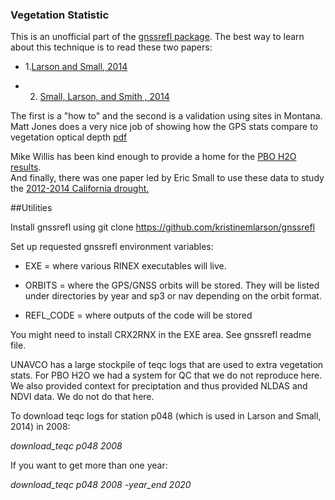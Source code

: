 ### Vegetation Statistic

This is an unofficial part of the [gnssrefl package](README.md). 
The best way to learn about this technique is to read 
these two papers:

* 1.[Larson and Small, 2014](https://www.kristinelarson.net/wp-content/uploads/2015/12/Larson_2014Small.pdf) 

* 2. [Small, Larson, and Smith , 2014](https://www.kristinelarson.net/wp-content/uploads/2015/11/SmallLarsonSmith2014.pdf)

The first is a "how to" and the second is a validation using sites in Montana.
Matt Jones does a very nice job of showing how the GPS stats compare to vegetation optical depth
[pdf](https://www.kristinelarson.net/wp-content/uploads/2015/10/JonesMJ_etal_2013.pdf)

Mike Willis has been kind enough to provide a home for the [PBO H2O results](https://cires1.colorado.edu/portal).  
And finally, there was one paper led by Eric Small to use these data to 
study the [2012-2014 California drought.](https://www.kristinelarson.net/wp-content/uploads/2018/03/Small-Roesler-Larson2018-1.pdf) 


##Utilities

Install gnssrefl using git clone https://github.com/kristinemlarson/gnssrefl


Set up requested gnssrefl environment variables:

* EXE = where various RINEX executables will live.

* ORBITS = where the GPS/GNSS orbits will be stored. They will be listed under directories by
year and sp3 or nav depending on the orbit format.

* REFL_CODE = where outputs of the code will be stored

You might need to install CRX2RNX in the EXE area. See gnssrefl readme file. 

UNAVCO has a large stockpile of teqc logs that are used to extra vegetation stats.
For PBO H2O we had a system for QC that we do not reproduce here. We also provided context
for preciptation and thus provided NLDAS and NDVI data. We do not do that here. 

To download teqc logs for station p048 (which is used in Larson and Small, 2014) in 2008:

*download_teqc p048 2008* 

If you want to get more than one year:

*download_teqc p048 2008 -year_end 2020* 










